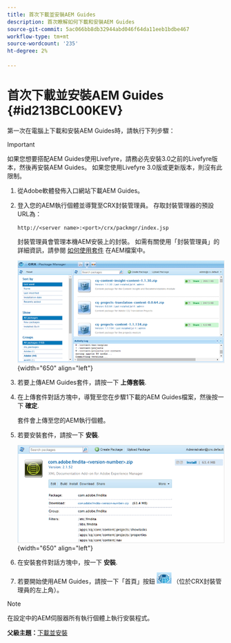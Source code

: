 ```yaml
---
title: 首次下載並安裝AEM Guides
description: 首次瞭解如何下載和安裝AEM Guides
source-git-commit: 5ac066bb8db32944abd046f64da11eeb1bdbe467
workflow-type: tm+mt
source-wordcount: '235'
ht-degree: 2%

---
```



# 首次下載並安裝AEM Guides {#id213BCL00KEV}

第一次在電腦上下載和安裝AEM Guides時，請執行下列步驟：

>[!IMPORTANT]
>
> 如果您想要搭配AEM Guides使用Livefyre，請務必先安裝3.0之前的Livefyre版本，然後再安裝AEM Guides。 如果您使用Livefyre 3.0版或更新版本，則沒有此限制。

1. 從Adobe軟體發佈入口網站下載AEM Guides。

1. 登入您的AEM執行個體並導覽至CRX封裝管理員。 存取封裝管理器的預設URL為：

   ```http
   http://<server name>:<port>/crx/packmgr/index.jsp
   ```

   封裝管理員會管理本機AEM安裝上的封裝。 如需有關使用「封裝管理員」的詳細資訊，請參閱 [如何使用套件](https://helpx.adobe.com/tw/experience-manager/6-5/sites/administering/using/package-manager.html) 在AEM檔案中。

   ![](assets/package-manager.png){width="650" align="left"}

1. 若要上傳AEM Guides套件，請按一下 **上傳套裝**.

1. 在上傳套件對話方塊中，導覽至您在步驟1下載的AEM Guides檔案，然後按一下 **確定**.

   套件會上傳至您的AEM執行個體。

1. 若要安裝套件，請按一下 **安裝**.

   ![](assets/install-package.png){width="650" align="left"}

1. 在安裝套件對話方塊中，按一下 **安裝**.

1. 若要開始使用AEM Guides，請按一下「首頁」按鈕 ![](assets/home-button.png) （位於CRX封裝管理員的左上角）。


>[!NOTE]
>
> 在設定中的AEM伺服器所有執行個體上執行安裝程式。

**父級主題：**[&#x200B;下載並安裝](download-install.md)

